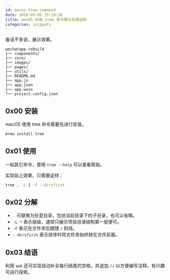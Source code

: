 ```yaml
---
id: macos-tree-command
date: 2018-09-05 15:19:28
title: macOS 利用 tree 命令展示目录结构
categories: snippets
---
```


废话不多说，展示效果。

```
wechatapp-rebuild
├── components/
├── core/
├── images/
├── pages/
├── utils/
├── README.md
├── app.js
├── app.json
├── app.wxss
└── project.config.json
```

## 0x00 安装

macOS 使用 tree 命令需要先进行安装。

```bash
brew install tree
```

## 0x01 使用

一如其它命令，使用 `tree --help` 可以查看帮助。

实现如上效果，只需要这样：

```bash
tree . -L 1 -F --dirsfirst
```

## 0x02 分解

- `.` 可替换为任意目录，包括当前目录下的子目录，也可以省略。
- `-L *` 表示层级，通常只展示项目目录结构第一层便可。
- `-F` 表示在文件夹后跟随 `/` 斜线。
- `--dirsfirst` 表示排序时将文件夹始终排在文件前面。

## 0x03 结语

利用 `awk` 还可实现自动补全每行结尾的空格，并追加 `//` 以方便编写注释。有兴趣可自行探索。